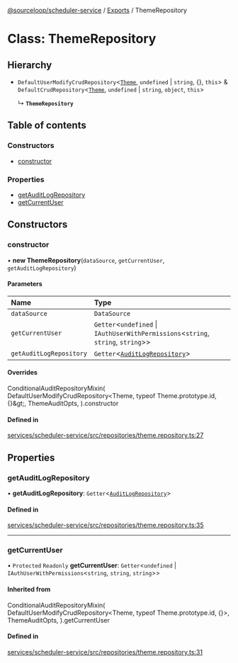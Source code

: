 [@sourceloop/scheduler-service](../README.md) / [Exports](../modules.md) / ThemeRepository

# Class: ThemeRepository

## Hierarchy

- `DefaultUserModifyCrudRepository`<[`Theme`](Theme.md), `undefined` \| `string`, {}, `this`\> & `DefaultCrudRepository`<[`Theme`](Theme.md), `undefined` \| `string`, `object`, `this`\>

  ↳ **`ThemeRepository`**

## Table of contents

### Constructors

- [constructor](ThemeRepository.md#constructor)

### Properties

- [getAuditLogRepository](ThemeRepository.md#getauditlogrepository)
- [getCurrentUser](ThemeRepository.md#getcurrentuser)

## Constructors

### constructor

• **new ThemeRepository**(`dataSource`, `getCurrentUser`, `getAuditLogRepository`)

#### Parameters

| Name | Type |
| :------ | :------ |
| `dataSource` | `DataSource` |
| `getCurrentUser` | `Getter`<`undefined` \| `IAuthUserWithPermissions`<`string`, `string`, `string`\>\> |
| `getAuditLogRepository` | `Getter`<[`AuditLogRepository`](AuditLogRepository.md)\> |

#### Overrides

ConditionalAuditRepositoryMixin(
  DefaultUserModifyCrudRepository&lt;Theme, typeof Theme.prototype.id, {}\&gt;,
  ThemeAuditOpts,
).constructor

#### Defined in

[services/scheduler-service/src/repositories/theme.repository.ts:27](https://github.com/sourcefuse/loopback4-microservice-catalog/blob/089fc2dc0/services/scheduler-service/src/repositories/theme.repository.ts#L27)

## Properties

### getAuditLogRepository

• **getAuditLogRepository**: `Getter`<[`AuditLogRepository`](AuditLogRepository.md)\>

#### Defined in

[services/scheduler-service/src/repositories/theme.repository.ts:35](https://github.com/sourcefuse/loopback4-microservice-catalog/blob/089fc2dc0/services/scheduler-service/src/repositories/theme.repository.ts#L35)

___

### getCurrentUser

• `Protected` `Readonly` **getCurrentUser**: `Getter`<`undefined` \| `IAuthUserWithPermissions`<`string`, `string`, `string`\>\>

#### Inherited from

ConditionalAuditRepositoryMixin(
  DefaultUserModifyCrudRepository<Theme, typeof Theme.prototype.id, {}\>,
  ThemeAuditOpts,
).getCurrentUser

#### Defined in

[services/scheduler-service/src/repositories/theme.repository.ts:31](https://github.com/sourcefuse/loopback4-microservice-catalog/blob/089fc2dc0/services/scheduler-service/src/repositories/theme.repository.ts#L31)
